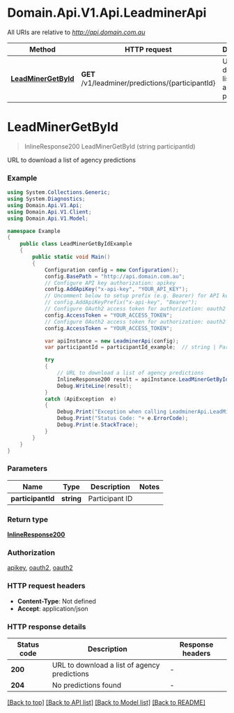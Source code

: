 # Domain.Api.V1.Api.LeadminerApi

All URIs are relative to *http://api.domain.com.au*

Method | HTTP request | Description
------------- | ------------- | -------------
[**LeadMinerGetById**](LeadminerApi.md#leadminergetbyid) | **GET** /v1/leadminer/predictions/{participantId} | URL to download a list of agency predictions


<a name="leadminergetbyid"></a>
# **LeadMinerGetById**
> InlineResponse200 LeadMinerGetById (string participantId)

URL to download a list of agency predictions

### Example
```csharp
using System.Collections.Generic;
using System.Diagnostics;
using Domain.Api.V1.Api;
using Domain.Api.V1.Client;
using Domain.Api.V1.Model;

namespace Example
{
    public class LeadMinerGetByIdExample
    {
        public static void Main()
        {
            Configuration config = new Configuration();
            config.BasePath = "http://api.domain.com.au";
            // Configure API key authorization: apikey
            config.AddApiKey("x-api-key", "YOUR_API_KEY");
            // Uncomment below to setup prefix (e.g. Bearer) for API key, if needed
            // config.AddApiKeyPrefix("x-api-key", "Bearer");
            // Configure OAuth2 access token for authorization: oauth2
            config.AccessToken = "YOUR_ACCESS_TOKEN";
            // Configure OAuth2 access token for authorization: oauth2
            config.AccessToken = "YOUR_ACCESS_TOKEN";

            var apiInstance = new LeadminerApi(config);
            var participantId = participantId_example;  // string | Participant ID

            try
            {
                // URL to download a list of agency predictions
                InlineResponse200 result = apiInstance.LeadMinerGetById(participantId);
                Debug.WriteLine(result);
            }
            catch (ApiException  e)
            {
                Debug.Print("Exception when calling LeadminerApi.LeadMinerGetById: " + e.Message );
                Debug.Print("Status Code: "+ e.ErrorCode);
                Debug.Print(e.StackTrace);
            }
        }
    }
}
```

### Parameters

Name | Type | Description  | Notes
------------- | ------------- | ------------- | -------------
 **participantId** | **string**| Participant ID | 

### Return type

[**InlineResponse200**](InlineResponse200.md)

### Authorization

[apikey](../README.md#apikey), [oauth2](../README.md#oauth2), [oauth2](../README.md#oauth2)

### HTTP request headers

 - **Content-Type**: Not defined
 - **Accept**: application/json

### HTTP response details
| Status code | Description | Response headers |
|-------------|-------------|------------------|
| **200** | URL to download a list of agency predictions |  -  |
| **204** | No predictions found |  -  |

[[Back to top]](#) [[Back to API list]](../README.md#documentation-for-api-endpoints) [[Back to Model list]](../README.md#documentation-for-models) [[Back to README]](../README.md)

